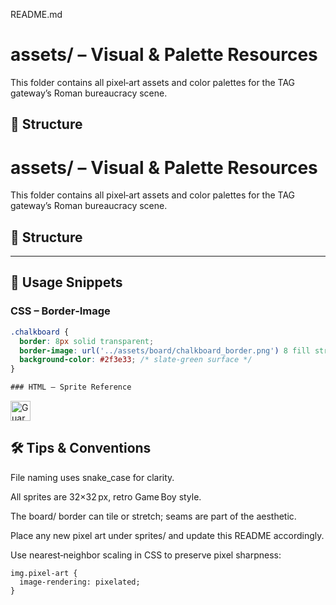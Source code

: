 README.md
# assets/ – Visual & Palette Resources

This folder contains all pixel‑art assets and color palettes for the TAG gateway’s Roman bureaucracy scene.

## 📁 Structure


# assets/ – Visual & Palette Resources

This folder contains all pixel‑art assets and color palettes for the TAG gateway’s Roman bureaucracy scene.

## 📁 Structure

---

## 🎨 Usage Snippets

### CSS – Border‑Image

```css
.chalkboard {
  border: 8px solid transparent;
  border-image: url('../assets/board/chalkboard_border.png') 8 fill stretch;
  background-color: #2f3e33; /* slate‑green surface */
}

### HTML – Sprite Reference
```
  <img
    src="assets/sprites/guard_before.png"
    width="32" height="32"
    alt="Guard awaiting pass"
  />

##  🛠️ Tips & Conventions
File naming uses snake_case for clarity.

All sprites are 32×32 px, retro Game Boy style.

The board/ border can tile or stretch; seams are part of the aesthetic.

Place any new pixel art under sprites/ and update this README accordingly.

Use nearest‑neighbor scaling in CSS to preserve pixel sharpness:

`````
img.pixel-art {
  image-rendering: pixelated;
}

